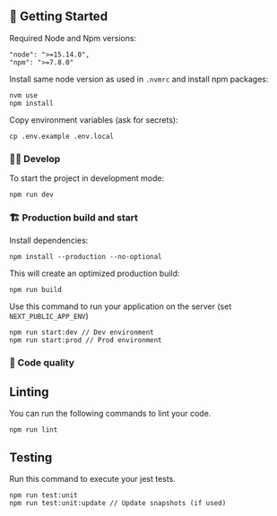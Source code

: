 ## 👶 Getting Started

Required Node and Npm versions:

```
"node": ">=15.14.0",
"npm": ">=7.8.0"
```

Install same node version as used in `.nvmrc` and install npm packages:

```
nvm use
npm install
```

Copy environment variables (ask for secrets):

```
cp .env.example .env.local
```

### 👨‍💻 Develop

To start the project in development mode:

```
npm run dev
```

### 🏗 Production build and start

Install dependencies:

```
npm install --production --no-optional
```

This will create an optimized production build:

```
npm run build
```

Use this command to run your application on the server (set `NEXT_PUBLIC_APP_ENV`)

```
npm run start:dev // Dev environment
npm run start:prod // Prod environment
```

### 🔎 Code quality

## Linting

You can run the following commands to lint your code.

```
npm run lint
```

## Testing

Run this command to execute your jest tests.

```
npm run test:unit
npm run test:unit:update // Update snapshots (if used)
```
